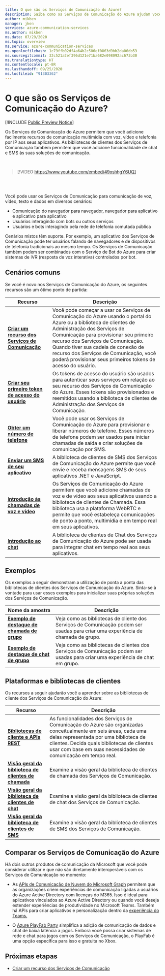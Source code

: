 ```yaml
---
title: O que são os Serviços de Comunicação do Azure?
description: Saiba como os Serviços de Comunicação do Azure ajudam você a desenvolver experiências de usuário avançadas com comunicações em tempo real.
author: mikben
manager: jken
services: azure-communication-services
ms.author: mikben
ms.date: 07/20/2020
ms.topic: overview
ms.service: azure-communication-services
ms.openlocfilehash: 1c79ffb02df4a64b2c506ef0863d9bb2da06db53
ms.sourcegitcommit: 32c521a2ef396d121e71ba682e098092ac673b30
ms.translationtype: HT
ms.contentlocale: pt-BR
ms.lasthandoff: 09/25/2020
ms.locfileid: "91303362"
---
```

# <a name="what-is-azure-communication-services"></a>O que são os Serviços de Comunicação do Azure?

[!INCLUDE [Public Preview Notice](./includes/public-preview-include.md)]

Os Serviços de Comunicação do Azure permitem que você adicione facilmente recursos de comunicação multimídia com voz, vídeo e telefonia por IP aos seus aplicativos. As bibliotecas de clientes dos Serviços de Comunicação também permitem que você adicione funcionalidade de chat e SMS às suas soluções de comunicação.

<br>

> [!VIDEO https://www.youtube.com/embed/49oshhgY6UQ]

<br>
<br>

Você pode usar os Serviços de Comunicação para comunicação de voz, vídeo, texto e dados em diversos cenários:

- Comunicação do navegador para navegador, navegador para aplicativo e aplicativo para aplicativo
- Usuários interagindo com bots ou outros serviços
- Usuários e bots interagindo pela rede de telefonia comutada pública

Cenários mistos têm suporte. Por exemplo, um aplicativo dos Serviços de Comunicação pode ter usuários falando de navegadores e de dispositivos de telefonia tradicionais ao mesmo tempo. Os Serviços de Comunicação também podem ser combinados com o Serviço de Bot do Azure para criar sistemas de IVR (resposta de voz interativa) controlados por bot.

## <a name="common-scenarios"></a>Cenários comuns

Se você é novo nos Serviços de Comunicação do Azure, os seguintes recursos são um ótimo ponto de partida:
<br>

| Recurso                               |Descrição                           |
|---                                    |---                                   |
|**[Criar um recurso dos Serviços de Comunicação](./quickstarts/create-communication-resource.md)**|Você pode começar a usar os Serviços de Comunicação do Azure usando o portal do Azure ou a biblioteca de clientes de Administração dos Serviços de Comunicação para provisionar seu primeiro recurso dos Serviços de Comunicação. Quando tiver sua cadeia de conexão de recurso dos Serviços de Comunicação, você poderá provisionar seus primeiros tokens de acesso do usuário.|
|**[Criar seu primeiro token de acesso do usuário](./quickstarts/access-tokens.md)**|Os tokens de acesso do usuário são usados para autenticar seus serviços em relação ao seu recurso dos Serviços de Comunicação do Azure. Esses tokens são provisionados e reemitidos usando a biblioteca de clientes de Administração dos Serviços de Comunicação.|
|**[Obter um número de telefone](./quickstarts/telephony-sms/get-phone-number.md)**|Você pode usar os Serviços de Comunicação do Azure para provisionar e liberar números de telefone. Esses números de telefone podem ser usados para iniciar chamadas de saída e criar soluções de comunicação por SMS.|
|**[Enviar um SMS de seu aplicativo](./quickstarts/telephony-sms/send.md)**|A biblioteca de clientes de SMS dos Serviços de Comunicação do Azure permite que você envie e receba mensagens SMS de seus aplicativos .NET e JavaScript.|
|**[Introdução às chamadas de voz e vídeo](./quickstarts/voice-video-calling/getting-started-with-calling.md)**| Os Serviços de Comunicação do Azure permitem que você adicione chamadas de voz e de vídeo aos seus aplicativos usando a biblioteca de clientes de Chamada. Essa biblioteca usa a plataforma WebRTC e permite que você estabeleça comunicações de ponto a ponto, multimídia e em tempo real em seus aplicativos.|
|**[Introdução ao chat](./quickstarts/chat/get-started.md)**|A biblioteca de clientes de Chat dos Serviços de Comunicação do Azure pode ser usada para integrar chat em tempo real aos seus aplicativos.|


## <a name="samples"></a>Exemplos

Os exemplos a seguir demonstram a utilização de ponta a ponta das bibliotecas de clientes dos Serviços de Comunicação do Azure. Sinta-se à vontade para usar esses exemplos para inicializar suas próprias soluções dos Serviços de Comunicação.
<br>

| Nome da amostra                               | Descrição                           |
|---                                    |---                                   |
|**[Exemplo de destaque de chamada de grupo](./samples/calling-hero-sample.md)**|Veja como as bibliotecas de cliente dos Serviços de Comunicação podem ser usadas para criar uma experiência de chamada de grupo.|
|**[Exemplo de destaque de chat de grupo](./samples/chat-hero-sample.md)**|Veja como as bibliotecas de clientes dos Serviços de Comunicação podem ser usadas para criar uma experiência de chat em grupo.|


## <a name="platforms-and-client-libraries"></a>Plataformas e bibliotecas de clientes

Os recursos a seguir ajudarão você a aprender sobre as bibliotecas de cliente dos Serviços de Comunicação do Azure:

| Recurso                               | Descrição                           |
|---                                    |---                                   |
|**[Bibliotecas de cliente e APIs REST](./concepts/sdk-options.md)**|As funcionalidades dos Serviços de Comunicação do Azure são organizadas conceitualmente em seis áreas, cada uma delas representada por uma biblioteca de clientes. Decida quais bibliotecas de clientes usar com base em suas necessidades de comunicação em tempo real.|
|**[Visão geral da biblioteca de clientes de chamada](./concepts/voice-video-calling/calling-sdk-features.md)**|Examine a visão geral da biblioteca de clientes de chamada dos Serviços de Comunicação.|
|**[Visão geral da biblioteca de clientes de chat](./concepts/chat/sdk-features.md)**|Examine a visão geral da biblioteca de clientes de chat dos Serviços de Comunicação.|
|**[Visão geral da biblioteca de clientes de SMS](./concepts/telephony-sms/sdk-features.md)**|Examine a visão geral da biblioteca de clientes de SMS dos Serviços de Comunicação.|

## <a name="compare-azure-communication-services"></a>Comparar os Serviços de Comunicação do Azure

Há dois outros produtos de comunicação da Microsoft que você pode considerar utilizar e que não são diretamente interoperáveis com os Serviços de Comunicação no momento:

 - As [APIs de Comunicação de Nuvem do Microsoft Graph](https://docs.microsoft.com/graph/cloud-communications-concept-overview) permitem que as organizações criem experiências de comunicação ligadas a usuários do Azure Active Directory com licenças do M365. Isso é ideal para aplicativos vinculados ao Azure Active Directory ou quando você deseja estender experiências de produtividade no Microsoft Teams. Também há APIs para criar aplicativos e personalização dentro da [experiência do Teams.](https://docs.microsoft.com/microsoftteams/platform/?view=msteams-client-js-latest&preserve-view=true)

 - O [Azure PlayFab Party](https://docs.microsoft.com/gaming/playfab/features/multiplayer/networking/) simplifica a adição de comunicação de dados e chat de baixa latência a jogos. Embora você possa criar sistemas de rede e chat para jogos com os Serviços de Comunicação, o PlayFab é uma opção específica para isso e gratuita no Xbox.


## <a name="next-steps"></a>Próximas etapas

 - [Criar um recurso dos Serviços de Comunicação](./quickstarts/create-communication-resource.md)
